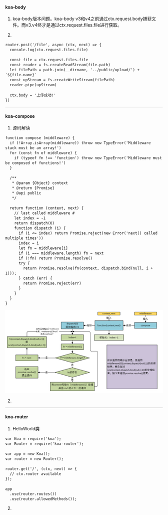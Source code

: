 #### koa-body
1. koa-body版本问题。koa-body v3和v4之前通过ctx.request.body捕获文件。而v3.v4终才是通过ctx.request.files.file进行获取。

2. 
```
router.post('/file', async (ctx, next) => {
  console.log(ctx.request.files.file)
  
  const file = ctx.request.files.file
  const reader = fs.createReadStream(file.path)
  let filePath = path.join(__dirname, '../public/upload/') + `${file.name}`
  const upStream = fs.createWriteStream(filePath)
  reader.pipe(upStream)

  ctx.body = '上传成功!'
})
```
***

#### koa-compose
1. 源码解读
```
function compose (middleware) {
  if (!Array.isArray(middleware)) throw new TypeError('Middleware stack must be an array!')
  for (const fn of middleware) {
    if (typeof fn !== 'function') throw new TypeError('Middleware must be composed of functions!')
  }

  /**
   * @param {Object} context
   * @return {Promise}
   * @api public
   */

  return function (context, next) {
    // last called middleware #
    let index = -1
    return dispatch(0)
    function dispatch (i) {
      if (i <= index) return Promise.reject(new Error('next() called multiple times'))
      index = i
      let fn = middleware[i]
      if (i === middleware.length) fn = next
      if (!fn) return Promise.resolve()
      try {
        return Promise.resolve(fn(context, dispatch.bind(null, i + 1)));
      } catch (err) {
        return Promise.reject(err)
      }
    }
  }
}
```

![window](../public/image/compose.jpg "koa-compose")

2. 
***

#### koa-router
1. HelloWorld类
```
var Koa = require('koa');
var Router = require('koa-router');

var app = new Koa();
var router = new Router();

router.get('/', (ctx, next) => {
  // ctx.router available
});

app
  .use(router.routes())
  .use(router.allowedMethods());
```

2. 
